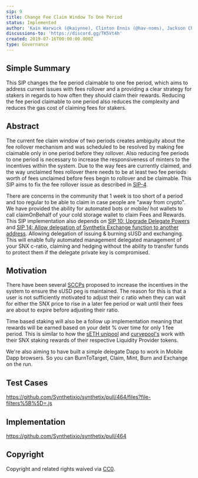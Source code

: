 ```yaml
---
sip: 9
title: Change Fee Claim Window To One Period
status: Implemented
author: 'Kain Warwick (@kaiynne), Clinton Ennis (@hav-noms), Jackson Chan (@jacko125)'
discussions-to: 'https://discord.gg/TK5Vt4h'
created: 2019-07-16T00:00:00.000Z
type: Governance
---
```


## Simple Summary
<!--"If you can't explain it simply, you don't understand it well enough." Provide a simplified and layman-accessible explanation of the SIP.-->
This SIP changes the fee period claimable to one fee period, which aims to address current issues with fees rollover and a providing a clear strategy for stakers in regards to how often they should claim their rewards. Reducing the fee period claimable to one period also reduces the complexity and reduces the gas cost of claiming fees for stakers.

## Abstract
<!--A short (~200 word) description of the technical issue being addressed.-->
The current fee claim window of two periods creates ambiguity about the fee rollover mechanism and was scheduled to be resolved by making fee claimable only in one period before they rollover. Also reducing fee periods to one period is necessary to increase the responsiveness of minters to the incentives within the system. Due to the way fees are currently claimed, and the way unclaimed fees rollover there needs to be at least two fee periods worth of fees unclaimed before fees begin to rollover and be claimable. This SIP aims to fix the fee rollover issue as described in [SIP-4](https://sips.synthetix.io/sips/sip-4).

There are concerns in the community that 1 week is too short of a period and too regular to be able to claim in case people are "away from crypto". We have provided the ability for automated bots or mobile/ hot wallets to call claimOnBehalf of your cold storage wallet to claim Fees and Rewards.
This SIP implementation also depends on [SIP 10: Upgrade Delegate Powers](https://sips.synthetix.io/sips/sip-10) and [SIP 14: Allow delegation of Synthetix Exchange function to another address](https://sips.synthetix.io/sips/sip-14). Allowing delegation of issuing & burning sUSD and exchanging. This will enable fully automated management delegated management of your SNX c-ratio, claiming and hedging without the ability to transfer funds to protect them if the delegate private key is compromised.

## Motivation
<!--The motivation is critical for SIPs that want to change Synthetix. It should clearly explain why the existing protocol specification is inadequate to address the problem that the SIP solves. SIP submissions without sufficient motivation may be rejected outright.-->
There have been several [SCCPs](https://sips.synthetix.io/all-sccp) proposed to increase the incentives in the system to ensure the sUSD peg is maintained. The reason for this is that a user is not sufficiently motivated to adjust their c ratio when they can wait for either the SNX price to rise in a later fee period or wait until their fees are about to expire before adjusting their ratio.

Time based staking will also be a follow up implementation meaning that rewards will be earned based on your debt % over time for only 1 fee period. This is similar to how the [sETH unipool](https://sips.synthetix.io/sips/sip-31) and [curvepool's](https://etherscan.io/address/0x13B54E8271B3e45cE71D8f4fC73eA936873a34fC) work with their SNX staking rewards of their respective Liquidity Provider tokens.

We're also aiming to have built a simple delegate Dapp to work in Mobile Dapp browsers. So you can BurnToTarget, Claim, Mint, Burn and Exchange on the run. 

## Test Cases
<!--Test cases for an implementation are mandatory for SIPs but can be included with the implementation..-->
https://github.com/Synthetixio/synthetix/pull/464/files?file-filters%5B%5D=.js

## Implementation
<!--The implementations must be completed before any SIP is given status "Implemented", but it need not be completed before the SIP is "Approved". While there is merit to the approach of reaching consensus on the specification and rationale before writing code, the principle of "rough consensus and running code" is still useful when it comes to resolving many discussions of API details.-->
https://github.com/Synthetixio/synthetix/pull/464

## Copyright
Copyright and related rights waived via [CC0](https://creativecommons.org/publicdomain/zero/1.0/).
